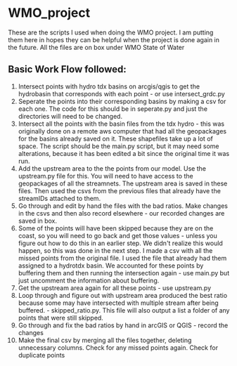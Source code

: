 # WMO_project
These are the scripts I used when doing the WMO project. I am putting them here in hopes they can be helpful when the project is done again in the future. All the files are on box under WMO State of Water

## Basic Work Flow followed:

1. Intersect points with hydro tdx basins on arcgis/qgis to get the hydrobasin that corresponds with each point - or use intersect_grdc.py
2. Seperate the points into their corresponding basins by making a csv for each one.  The code for this should be in seperate.py and just the directories will need to be changed.
3. Intersect all the points with the basin files from the tdx hydro  - this was originally done on a remote aws computer that had all the geopackages for the basins already saved on it. These shapefiles take up a lot of space. The script should be the main.py script, but it may need some alterations, because it has been edited a bit since the original time it was run.
4. Add the upstream area to the the points from our model. Use the upstream.py file for this. You will need to have access to the geopackages of all the streamnets. The upstream area is saved in these files. Then used the csvs from the previous files that already have the streamIDs attached to them.
5. Go through and edit by hand the files with the bad ratios. Make changes in the csvs and then also record elsewhere - our recorded changes are saved in box.
6. Some of the points will have been skipped because they are on the coast, so you will need to go back and get those values - unless you figure out how to do this in an earlier step. We didn't realize this would happen, so this was done in the next step. I made a csv with all the missed points from the original file. I used the file that already had them assigned to a hydrotdx basin. We accounted for these points by buffering them and then running the intersection again - use main.py but just uncomment the information about buffering.
7. Get the upstream area again for all these points - use upstream.py
8. Loop through and figure out with upstream area produced the best ratio because some may have intersected with multiple stream after being buffered. - skipped_ratio.py. This file will also output a list a folder of any points that were still skipped.
9. Go through and fix the bad ratios by hand in arcGIS or QGIS - record the changes
10. Make the final csv by merging all the files together, deleting unnecessary columns. Check for any missed points again. Check for duplicate points

